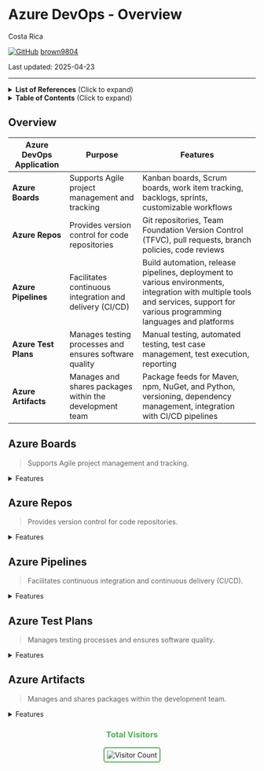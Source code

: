 # Azure DevOps - Overview 

Costa Rica

[![GitHub](https://img.shields.io/badge/--181717?logo=github&logoColor=ffffff)](https://github.com/)
[brown9804](https://github.com/brown9804)

Last updated: 2025-04-23

----------

<details>
<summary><b>List of References</b> (Click to expand)</summary>

- [Extensions overview](https://learn.microsoft.com/en-us/azure/devops/extend/overview?view=azure-devops)
- [Extensions for Azure DevOps VS marketplace](https://marketplace.visualstudio.com/azuredevops/)
- [Azure DevOps About GitHub integration](https://learn.microsoft.com/en-us/azure/devops/cross-service/github-integration?view=azure-devops)
- [Planning and tracking work for your team or project](https://docs.github.com/en/issues/tracking-your-work-with-issues/configuring-issues/planning-and-tracking-work-for-your-team-or-project)
- [Best Practices for Managing Multiple Teams with GitHub Issues and Projects (V2)](https://github.com/orgs/community/discussions/137358)
- [FAQs about working across projects](https://learn.microsoft.com/en-us/azure/devops/project/work-across-projects-faqs?view=azure-devops)
- [Migrating repositories from Azure DevOps to GitHub Enterprise Cloud](https://docs.github.com/en/migrations/using-github-enterprise-importer/migrating-from-azure-devops-to-github-enterprise-cloud/m)
- [Azure DevOps Cross-Organization Reporting and Analysis using Power BI](https://devblogs.microsoft.com/premier-developer/azure-devops-cross-organization-reporting-and-analysis-using-power-bi/)

</details>

<details>
<summary><b>Table of Contents</b> (Click to expand)</summary>

- [Overview](#overview)
- [Azure Boards](#azure-boards)
- [Azure Repos](#azure-repos)
- [Azure Pipelines](#azure-pipelines)
- [Azure Test Plans](#azure-test-plans)
- [Azure Artifacts](#azure-artifacts)

</details>

## Overview

| **Azure DevOps Application** | **Purpose**                                      | **Features**                                                                 |
|------------------------------|--------------------------------------------------|------------------------------------------------------------------------------|
| **Azure Boards**             | Supports Agile project management and tracking   | Kanban boards, Scrum boards, work item tracking, backlogs, sprints, customizable workflows |
| **Azure Repos**              | Provides version control for code repositories   | Git repositories, Team Foundation Version Control (TFVC), pull requests, branch policies, code reviews |
| **Azure Pipelines**          | Facilitates continuous integration and delivery (CI/CD) | Build automation, release pipelines, deployment to various environments, integration with multiple tools and services, support for various programming languages and platforms |
| **Azure Test Plans**         | Manages testing processes and ensures software quality | Manual testing, automated testing, test case management, test execution, reporting |
| **Azure Artifacts**          | Manages and shares packages within the development team | Package feeds for Maven, npm, NuGet, and Python, versioning, dependency management, integration with CI/CD pipelines |

## Azure Boards

> Supports Agile project management and tracking.

<details>
  <summary>Features</summary>

  - **Kanban Boards**: Visualize work items and their flow through various stages. Teams can customize columns to reflect their workflow and easily move tasks across the board.
  - **Scrum Boards**: Manage sprints and backlogs, track progress, and plan iterations. Scrum boards help teams organize work into manageable chunks and deliver incremental value.
  - **Work Item Tracking**: Create and manage work items such as user stories, tasks, bugs, and features. Work items can be linked to code changes, builds, and releases.
  - **Backlogs**: Prioritize and manage the product backlog. Teams can break down features into user stories and tasks, estimate effort, and plan sprints.
  - **Sprints**: Plan and manage sprint cycles, track sprint progress, and review completed work. Teams can use sprint planning tools to allocate work and monitor velocity.
  - **Customizable Workflows**: Tailor workflows to match team processes. Customize states, transitions, and rules for work items to ensure they align with team practices.

</details>

## Azure Repos

> Provides version control for code repositories.

<details>
  <summary>Features</summary>

  - **Git Repositories**: Host and manage Git repositories. Teams can clone, commit, push, and pull code changes, and collaborate using branches and pull requests.
  - **Team Foundation Version Control (TFVC)**: An alternative to Git, TFVC is a centralized version control system. It allows teams to manage code with check-ins and branching.
  - **Pull Requests**: Facilitate code reviews and collaboration. Developers can create pull requests to propose code changes, review code, discuss modifications, and merge changes.
  - **Branch Policies**: Enforce best practices and quality standards. Teams can set policies for branch protection, requiring code reviews, and ensuring builds pass before merging.
  - **Code Reviews**: Conduct thorough code reviews to ensure code quality and adherence to standards. Reviewers can comment on code, suggest changes, and approve or reject pull requests.
</details>

## Azure Pipelines

> Facilitates continuous integration and continuous delivery (CI/CD).

<details>
  <summary>Features</summary>

  - **Build Automation**: Automate the building of code. Pipelines can compile code, run tests, and produce artifacts for deployment.
  - **Release Pipelines**: Automate the deployment process. Teams can define release pipelines to deploy applications to various environments, such as development, staging, and production.
  - **Deployment to Various Environments**: Deploy applications to multiple environments, including on-premises servers, cloud services, and containers. Pipelines support deployment to Azure, AWS, GCP, Kubernetes, and more.
  - **Integration with Multiple Tools and Services**: Integrate with a wide range of tools and services, such as GitHub, Docker, Jenkins, and Terraform. Pipelines can trigger builds and deployments based on code changes and other events.
  - **Support for Various Programming Languages and Platforms**: Build and deploy applications written in different languages, including .NET, Java, Node.js, Python, and PHP. Pipelines support Windows, Linux, and macOS platforms.

</details>

## Azure Test Plans

> Manages testing processes and ensures software quality.

<details>
  <summary>Features</summary>

  - **Manual Testing**: Create and execute manual test cases. Testers can document test steps, expected results, and actual outcomes.
  - **Automated Testing**: Integrate automated tests into CI/CD pipelines. Teams can run automated tests as part of the build and release process to ensure code quality.
  - **Test Case Management**: Organize and manage test cases, test suites, and test plans. Teams can track test coverage, prioritize tests, and manage test execution.
  - **Test Execution**: Execute tests and record results. Testers can run tests manually or automatically, capture test results, and log defects.
  - **Reporting**: Generate reports and dashboards to track test progress, test results, and quality metrics. Teams can use these insights to make informed decisions and improve software quality.

</details>

## Azure Artifacts

> Manages and shares packages within the development team.

<details>
  <summary>Features</summary>

  - **Package Feeds**: Create and manage package feeds for different package types, including Maven, npm, NuGet, and Python. Teams can publish, consume, and share packages.
  - **Versioning**: Manage package versions to ensure compatibility and stability. Teams can use versioning to track changes and maintain different versions of packages.
  - **Dependency Management**: Manage dependencies between packages. Teams can define dependencies, resolve conflicts, and ensure that applications use the correct versions of packages.
  - **Integration with CI/CD Pipelines**: Integrate package management with CI/CD pipelines. Teams can automate the publishing and consumption of packages as part of the build and release process.
</details>
  
<div align="center">
  <h3 style="color: #4CAF50;">Total Visitors</h3>
  <img src="https://profile-counter.glitch.me/brown9804/count.svg" alt="Visitor Count" style="border: 2px solid #4CAF50; border-radius: 5px; padding: 5px;"/>
</div>
